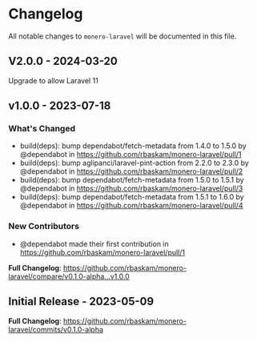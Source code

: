 # Changelog

All notable changes to `monero-laravel` will be documented in this file.

## V2.0.0 - 2024-03-20

Upgrade to allow Laravel 11

## v1.0.0 - 2023-07-18

### What's Changed

- build(deps): bump dependabot/fetch-metadata from 1.4.0 to 1.5.0 by @dependabot in https://github.com/rbaskam/monero-laravel/pull/1
- build(deps): bump aglipanci/laravel-pint-action from 2.2.0 to 2.3.0 by @dependabot in https://github.com/rbaskam/monero-laravel/pull/2
- build(deps): bump dependabot/fetch-metadata from 1.5.0 to 1.5.1 by @dependabot in https://github.com/rbaskam/monero-laravel/pull/3
- build(deps): bump dependabot/fetch-metadata from 1.5.1 to 1.6.0 by @dependabot in https://github.com/rbaskam/monero-laravel/pull/4

### New Contributors

- @dependabot made their first contribution in https://github.com/rbaskam/monero-laravel/pull/1

**Full Changelog**: https://github.com/rbaskam/monero-laravel/compare/v0.1.0-alpha...v1.0.0

## Initial Release - 2023-05-09

**Full Changelog**: https://github.com/rbaskam/monero-laravel/commits/v0.1.0-alpha
